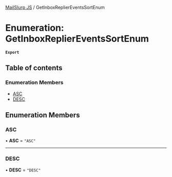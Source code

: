 [MailSlurp JS](../README.md) / GetInboxReplierEventsSortEnum

# Enumeration: GetInboxReplierEventsSortEnum

**`Export`**

## Table of contents

### Enumeration Members

- [ASC](GetInboxReplierEventsSortEnum.md#asc)
- [DESC](GetInboxReplierEventsSortEnum.md#desc)

## Enumeration Members

### ASC

• **ASC** = ``"ASC"``

___

### DESC

• **DESC** = ``"DESC"``
